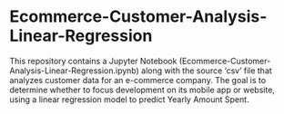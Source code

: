 # Ecommerce-Customer-Analysis-Linear-Regression
This repository contains a Jupyter Notebook (Ecommerce-Customer-Analysis-Linear-Regression.ipynb) along with the source ‘csv’ file  that analyzes customer data for an e-commerce company. The goal is to determine whether to focus development on its mobile app or website, using a linear regression model to predict Yearly Amount Spent.
